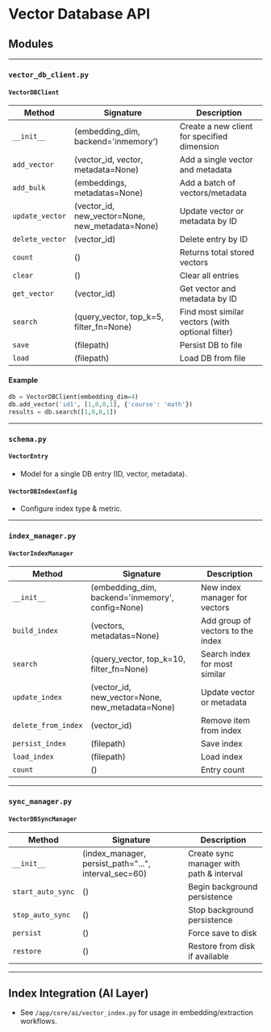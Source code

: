 # Vector Database API

## Modules

---

### `vector_db_client.py`

#### `VectorDBClient`

| Method         | Signature                                              | Description                                   |
|----------------|-------------------------------------------------------|-----------------------------------------------|
| `__init__`     | (embedding_dim, backend='inmemory')                   | Create a new client for specified dimension   |
| `add_vector`   | (vector_id, vector, metadata=None)                    | Add a single vector and metadata              |
| `add_bulk`     | (embeddings, metadatas=None)                          | Add a batch of vectors/metadata               |
| `update_vector`| (vector_id, new_vector=None, new_metadata=None)       | Update vector or metadata by ID               |
| `delete_vector`| (vector_id)                                           | Delete entry by ID                            |
| `count`        | ()                                                    | Returns total stored vectors                  |
| `clear`        | ()                                                    | Clear all entries                             |
| `get_vector`   | (vector_id)                                           | Get vector and metadata by ID                 |
| `search`       | (query_vector, top_k=5, filter_fn=None)               | Find most similar vectors (with optional filter) |
| `save`         | (filepath)                                            | Persist DB to file                            |
| `load`         | (filepath)                                            | Load DB from file                             |

#### Example

```python
db = VectorDBClient(embedding_dim=4)
db.add_vector('id1', [1,0,0,1], {'course': 'math'})
results = db.search([1,0,0,1])
```

---

### `schema.py`

#### `VectorEntry`
- Model for a single DB entry (ID, vector, metadata).

#### `VectorDBIndexConfig`
- Configure index type & metric.

---

### `index_manager.py`

#### `VectorIndexManager`

| Method         | Signature                                              | Description                                   |
|----------------|-------------------------------------------------------|-----------------------------------------------|
| `__init__`     | (embedding_dim, backend='inmemory', config=None)      | New index manager for vectors                 |
| `build_index`  | (vectors, metadatas=None)                             | Add group of vectors to the index             |
| `search`       | (query_vector, top_k=10, filter_fn=None)              | Search index for most similar                 |
| `update_index` | (vector_id, new_vector=None, new_metadata=None)       | Update vector or metadata                     |
| `delete_from_index` | (vector_id)                                      | Remove item from index                        |
| `persist_index`| (filepath)                                            | Save index                                    |
| `load_index`   | (filepath)                                            | Load index                                    |
| `count`        | ()                                                    | Entry count                                   |

---

### `sync_manager.py`

#### `VectorDBSyncManager`

| Method         | Signature                                              | Description                                   |
|----------------|-------------------------------------------------------|-----------------------------------------------|
| `__init__`     | (index_manager, persist_path="...", interval_sec=60)  | Create sync manager with path & interval      |
| `start_auto_sync` | ()                                                 | Begin background persistence                  |
| `stop_auto_sync`  | ()                                                 | Stop background persistence                   |
| `persist`      | ()                                                    | Force save to disk                            |
| `restore`      | ()                                                    | Restore from disk if available                |

---

## Index Integration (AI Layer)

- See `/app/core/ai/vector_index.py` for usage in embedding/extraction workflows.